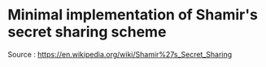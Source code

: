 # Minimal implementation of Shamir's secret sharing scheme
Source : https://en.wikipedia.org/wiki/Shamir%27s_Secret_Sharing
